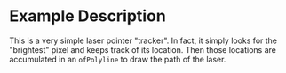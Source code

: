 # Example Description

This is a very simple laser pointer "tracker". In fact, it simply looks for the "brightest" pixel and keeps track of its location. Then those locations are accumulated in an `ofPolyline` to draw the path of the laser.
